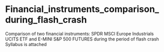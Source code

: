 # Financial_instruments_comparison_during_flash_crash
Comparison of two financial instruments: SPDR MSCI Europe Industrials UCITS ETF and E-MINI S&amp;P 500 FUTURES during the period of flash crash
Syllabus is attached
